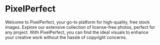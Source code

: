 # PixelPerfect
Welcome to PixelPerfect, your go-to platform for high-quality, free stock images. Explore our extensive collection of license-free photos, perfect for any project. With PixelPerfect, you can find the ideal visuals to enhance your creative work without the hassle of copyright concerns.
